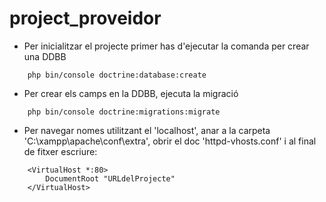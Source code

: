 # project_proveidor

* Per inicialitzar el projecte primer has d'ejecutar la comanda per crear una DDBB
```	
	php bin/console doctrine:database:create
```
* Per crear els camps en la DDBB, ejecuta la migració
```
	php bin/console doctrine:migrations:migrate
```
* Per navegar nomes utilitzant el 'localhost', anar a la carpeta 'C:\xampp\apache\conf\extra', obrir el doc 'httpd-vhosts.conf' i al final de fitxer escriure:
```
	<VirtualHost *:80>    
	    DocumentRoot "URLdelProjecte"
	</VirtualHost>
```
